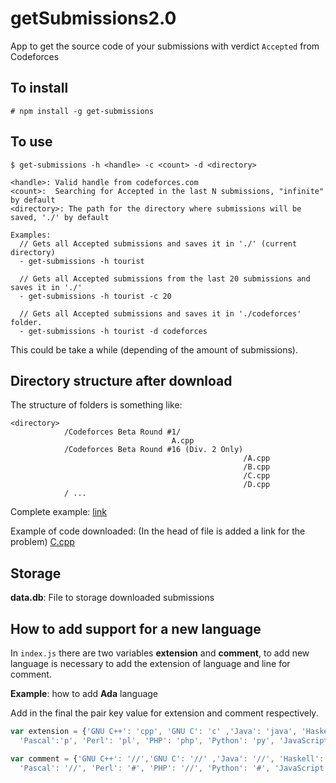 # getSubmissions2.0
App to get the source code of your submissions with verdict ```Accepted``` from Codeforces

## To install
```
# npm install -g get-submissions
```

## To use
```
$ get-submissions -h <handle> -c <count> -d <directory>

<handle>: Valid handle from codeforces.com
<count>:  Searching for Accepted in the last N submissions, "infinite" by default
<directory>: The path for the directory where submissions will be saved, './' by default

Examples:
  // Gets all Accepted submissions and saves it in './' (current directory)
  - get-submissions -h tourist

  // Gets all Accepted submissions from the last 20 submissions and saves it in './'
  - get-submissions -h tourist -c 20

  // Gets all Accepted submissions and saves it in './codeforces' folder.
  - get-submissions -h tourist -d codeforces
```

This could be take a while (depending of the amount of submissions).

## Directory structure after download
The structure of folders is something like:
```
<directory>
            /Codeforces Beta Round #1/
                                    A.cpp
            /Codeforces Beta Round #16 (Div. 2 Only)
                                                    /A.cpp
                                                    /B.cpp
                                                    /C.cpp
                                                    /D.cpp
            / ...
```
Complete example: [link](https://github.com/jhonber/Programming-Contest/tree/master/codeforces)

Example of code downloaded: (In the head of file is added a link for the problem) [C.cpp](https://github.com/jhonber/Programming-Contest/blob/master/codeforces/Codeforces%20Round%20%23318%20%5BRussianCodeCup%20Thanks-Round%5D%20%28Div.%202%29/C.cpp)

## Storage
**data.db**: File to storage downloaded submissions

## How to add support for a new language
In ```index.js``` there are two variables **extension** and **comment**, to add new language is necessary to add the extension of language and line for comment.

**Example**: how to add **Ada** language

Add in the final the pair key value for extension and comment respectively.
```Javascript
var extension = {'GNU C++': 'cpp', 'GNU C': 'c' ,'Java': 'java', 'Haskell': 'hs',
  'Pascal':'p', 'Perl': 'pl', 'PHP': 'php', 'Python': 'py', 'JavaScript': 'js', 'Ada': 'adb'};

var comment = {'GNU C++': '//','GNU C': '//' ,'Java': '//', 'Haskell': '--',
  'Pascal': '//', 'Perl': '#', 'PHP': '//', 'Python': '#', 'JavaScript': '//', 'Ada': '--'};
```
